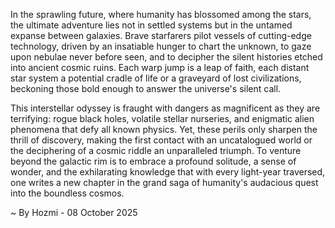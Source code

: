
In the sprawling future, where humanity has blossomed among the stars, the ultimate adventure lies not in settled systems but in the untamed expanse between galaxies. Brave starfarers pilot vessels of cutting-edge technology, driven by an insatiable hunger to chart the unknown, to gaze upon nebulae never before seen, and to decipher the silent histories etched into ancient cosmic ruins. Each warp jump is a leap of faith, each distant star system a potential cradle of life or a graveyard of lost civilizations, beckoning those bold enough to answer the universe's silent call.

This interstellar odyssey is fraught with dangers as magnificent as they are terrifying: rogue black holes, volatile stellar nurseries, and enigmatic alien phenomena that defy all known physics. Yet, these perils only sharpen the thrill of discovery, making the first contact with an uncatalogued world or the deciphering of a cosmic riddle an unparalleled triumph. To venture beyond the galactic rim is to embrace a profound solitude, a sense of wonder, and the exhilarating knowledge that with every light-year traversed, one writes a new chapter in the grand saga of humanity's audacious quest into the boundless cosmos.

~ By Hozmi - 08 October 2025
